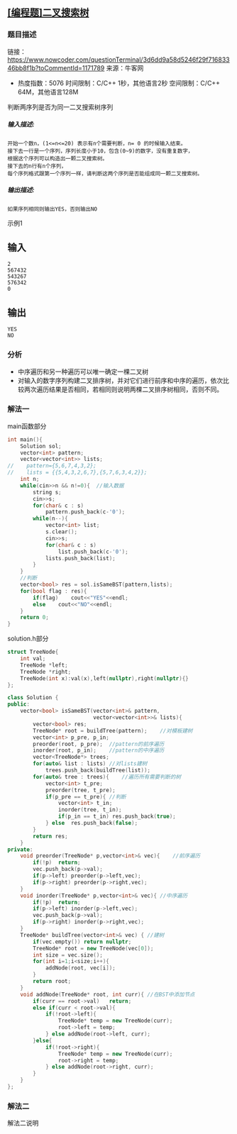 ## [[编程题]二叉搜索树](https://www.nowcoder.com/questionTerminal/3d6dd9a58d5246f29f71683346bb8f1b?toCommentId=1171789)

### 题目描述

链接：https://www.nowcoder.com/questionTerminal/3d6dd9a58d5246f29f71683346bb8f1b?toCommentId=1171789
来源：牛客网

- 热度指数：5076 时间限制：C/C++ 1秒，其他语言2秒 空间限制：C/C++ 64M，其他语言128M

判断两序列是否为同一二叉搜索树序列

##### **输入描述:**

```
开始一个数n，(1<=n<=20) 表示有n个需要判断，n= 0 的时候输入结束。
接下去一行是一个序列，序列长度小于10，包含(0~9)的数字，没有重复数字，
根据这个序列可以构造出一颗二叉搜索树。
接下去的n行有n个序列，
每个序列格式跟第一个序列一样，请判断这两个序列是否能组成同一颗二叉搜索树。
```

##### **输出描述:**

```
如果序列相同则输出YES，否则输出NO
```

示例1

## 输入

```
2
567432
543267
576342
0
```

## 输出

```
YES
NO
```

### 分析

- 中序遍历和另一种遍历可以唯一确定一棵二叉树
- 对输入的数字序列构建二叉排序树，并对它们进行前序和中序的遍历，依次比较两次遍历结果是否相同，若相同则说明两棵二叉排序树相同，否则不同。

### 解法一

main函数部分

```c++
int main(){
    Solution sol;
    vector<int> pattern;
    vector<vector<int>> lists;
//    pattern={5,6,7,4,3,2};
//    lists = {{5,4,3,2,6,7},{5,7,6,3,4,2}};
    int n;
    while(cin>>n && n!=0){  //输入数据
        string s;
        cin>>s;
        for(char& c : s)
            pattern.push_back(c-'0');
        while(n--){
            vector<int> list;
            s.clear();
            cin>>s;
            for(char& c : s)
                list.push_back(c-'0');
            lists.push_back(list);
        }
    }
    //判断
    vector<bool> res = sol.isSameBST(pattern,lists);
    for(bool flag : res){
        if(flag)    cout<<"YES"<<endl;
        else    cout<<"NO"<<endl;
    }
    return 0;
}
```

solution.h部分

```c++
struct TreeNode{
    int val;
    TreeNode *left;
    TreeNode *right;
    TreeNode(int x):val(x),left(nullptr),right(nullptr){}
};

class Solution {
public:
    vector<bool> isSameBST(vector<int>& pattern,
                           vector<vector<int>>& lists){
        vector<bool> res;
        TreeNode* root = buildTree(pattern);    //对模板建树
        vector<int> p_pre, p_in;
        preorder(root, p_pre);  //pattern的前序遍历
        inorder(root, p_in);    //pattern的中序遍历
        vector<TreeNode*> trees;
        for(auto& list : lists) //对lists建树
            trees.push_back(buildTree(list));
        for(auto& tree : trees){    //遍历所有需要判断的树
            vector<int> t_pre;
            preorder(tree, t_pre);
            if(p_pre == t_pre){ //判断
                vector<int> t_in;
                inorder(tree, t_in);
                if(p_in == t_in) res.push_back(true);
            } else  res.push_back(false);
        }
        return res;
    }
private:
    void preorder(TreeNode* p,vector<int>& vec){    //前序遍历
        if(!p)  return;
        vec.push_back(p->val);
        if(p->left) preorder(p->left,vec);
        if(p->right) preorder(p->right,vec);
    }
    void inorder(TreeNode* p,vector<int>& vec){ //中序遍历
        if(!p)  return;
        if(p->left) inorder(p->left,vec);
        vec.push_back(p->val);
        if(p->right) inorder(p->right,vec);
    }
    TreeNode* buildTree(vector<int>& vec) { //建树
        if(vec.empty()) return nullptr;
        TreeNode* root = new TreeNode(vec[0]);
        int size = vec.size();
        for(int i=1;i<size;i++){
            addNode(root, vec[i]);
        }
        return root;
    }
    void addNode(TreeNode* root, int curr){ //在BST中添加节点
        if(curr == root->val)   return;
        else if(curr < root->val){
            if(!root->left){
                TreeNode* temp = new TreeNode(curr);
                root->left = temp;
            } else addNode(root->left, curr);
        }else{
            if(!root->right){
                TreeNode* temp = new TreeNode(curr);
                root->right = temp;
            } else addNode(root->right, curr);
        }
    }
};
```

### 解法二

解法二说明

```c++

```

